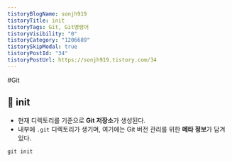 ```yaml
---
tistoryBlogName: sonjh919
tistoryTitle: init
tistoryTags: Git, Git명령어
tistoryVisibility: "0"
tistoryCategory: "1206689"
tistorySkipModal: true
tistoryPostId: "34"
tistoryPostUrl: https://sonjh919.tistory.com/34
---
```

#Git 
## 🌈 init
+ 현재 디렉토리를 기준으로 **Git  저장소**가 생성된다.
+ 내부에 `.git` 디렉토리가 생기며, 여기에는 Git 버전 관리를 위한 **메타 정보**가 담겨 있다.
```git
git init
```


